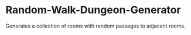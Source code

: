 # Random-Walk-Dungeon-Generator
Generates a collection of rooms with random passages to adjacent rooms.
